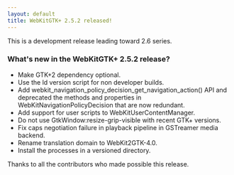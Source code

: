 ```yaml
---
layout: default
title: WebKitGTK+ 2.5.2 released!
---
```


This is a development release leading toward 2.6 series.

### What's new in the WebKitGTK+ 2.5.2 release?

 - Make GTK+2 dependency optional.
 - Use the ld version script for non developer builds.
 - Add webkit_navigation_policy_decision_get_navigation_action() API
   and deprecated the methods and properties in WebKitNavigationPolicyDecision
   that are now redundant.
 - Add support for user scripts to WebKitUserContentManager.
 - Do not use GtkWindow:resize-grip-visible with recent GTK+ versions.
 - Fix caps negotiation failure in playback pipeline in GSTreamer media backend.
 - Rename translation domain to WebKit2GTK-4.0.
 - Install the processes in a versioned directory.

Thanks to all the contributors who made possible this release.
